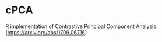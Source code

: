# cPCA
R implementation of Contrastive Principal Component Analysis (https://arxiv.org/abs/1709.06716)
